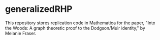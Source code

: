 # generalizedRHP
This repository stores replication code in Mathematica for the paper, "Into the Woods: A graph theoretic proof to the Dodgson/Muir identity," by Melanie Fraser.
